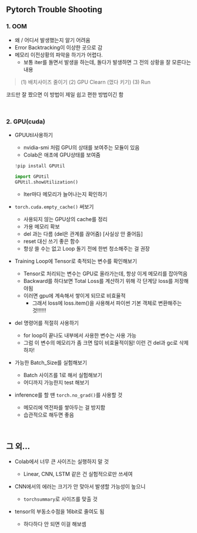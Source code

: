 ## Pytorch Trouble Shooting
### 1. OOM
- 왜 / 어디서 발생했는지 알기 어려움
- Error Backtracking이 이상한 곳으로 감
- 메모리 이전상황의 파악을 하기가 어렵다.
    - 보통 iter를 돌면서 발생을 하는데, 돌다가 발생하면 그 전의 상황을 잘 모른다는 내용


> (1) 배치사이즈 줄이기
> (2) GPU Clearn (껐다 키기)
> (3) Run


코드만 잘 짰으면 이 방법이 제일 쉽고 편한 방법이긴 함

<br>

### 2. GPU(cuda) 
- GPUUtil사용하기
    - nvidia-smi 처럼 GPU의 상태를 보여주는 모듈이 있음
    - Colab은 애초에 GPU상태를 보여줌
    ```python
    !pip install GPUtil

    import GPUtil
    GPUtil.showUtilization()
    ```
    - Iter마다 메모리가 늘어나는지 확인하기

- `torch.cuda.empty_cache()` 써보기
    - 사용되지 않는 GPU상의 cache를 정리
    - 가용 메모리 확보
    - del 과는 다름 (del은 관계를 끊어줌) [사실상 안 줄어듬]
    - reset 대신 쓰기 좋은 함수
    - 항상 쓸 수는 없고 Loop 돌기 전에 한번 청소해주는 걸 권장

- Training Loop에 Tensor로 축적되는 변수를 확인해보기
    - Tensor로 처리되는 변수는 GPU로 올라가는데, 항상 이게 메모리를 잡아먹음
    - Backward를 하다보면 Total Loss를 계산하기 위해 각 단계당 loss를 저장해야됨
    - 이러면 gpu에 계속해서 쌓이게 되므로 비효율적 
        - 그래서 loss에 loss.item()을 사용해서 파이썬 기본 객체로 변환해주는 것!!!!!!

- del 명령어를 적절히 사용하기
    - for loop이 끝나도 내부에서 사용한 변수는 사용 가능
    - 그럼 이 변수의 메모리가 좀 크면 많이 비효율적이됨! 이런 건 del과 gc로 삭제하자!

- 가능한 Batch_Size를 실험해보기
    - Batch 사이즈를 1로 해서 실험해보기
    - 어디까지 가능한지 test 해보기

- inference를 할 땐 `torch.no_grad()`를 사용할 것
    - 메모리에 역전파를 쌓아두는 걸 방지함
    - 습관적으로 해두면 좋음

<br>

## 그 외...
- Colab에서 너무 큰 사이즈는 실행하지 말 것
    - Linear, CNN, LSTM 같은 건 실험적으로만 쓰세여

- CNN에서의 에러는 크기가 안 맞아서 발생할 가능성이 높으니
    - `torchsummary`로 사이즈를 맞출 것

- tensor의 부동소수점을 16bit로 줄여도 됨
    - 하다하다 안 되면 이걸 해보셈








